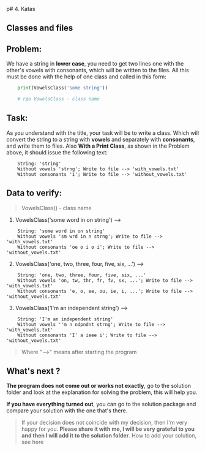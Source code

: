 p# 4. Katas

## Classes and files

## Problem:

We have a string in __lower case__, you need to get two lines one with the other's vowels with consonants, which will be written to the files. All this must be done with the help of one class and called in this form:

```python
    print(VowelsClass('some string'))

    # где VowelsClass - class name
```

## Task:

As you understand with the title, your task will be to write a class. Which will convert the string to a string with __vowels__ and separately with __consonants__, and write them to files. Also __With a Print Class__, as shown in the Problem above, it should issue the following text:

```text
    String: 'string'
    Without vowels 'strng'; Write to file --> 'with_vowels.txt'
    Without consonants 'i'; Write to file --> 'without_vowels.txt'
```

## Data to verify:

> VowelsClass() - class name

1. VowelsClass('some word in on string') -->
```text
    String: 'some word in on string'
    Without vowels 'sm wrd in n strng'; Write to file --> 'with_vowels.txt'
    Without consonants 'oe o i o i'; Write to file --> 'without_vowels.txt'
```

2. VowelsClass('one, two, three, four, five, six, ...') -->
```text
    String: 'one, two, three, four, five, six, ...'
    Without vowels 'on, tw, thr, fr, fv, sx, ...'; Write to file --> 'with_vowels.txt'
    Without consonants 'e, o, ee, ou, ie, i, ...'; Write to file --> 'without_vowels.txt'
```

3. VowelsClass('I'm an independent string') -->
```text
    String: 'I'm an independent string'
    Without vowels ''m n ndpndnt strng'; Write to file --> 'with_vowels.txt'
    Without consonants 'I' a ieee i'; Write to file --> 'without_vowels.txt'
```

> Where "-->" means after starting the program

## What's next ?

__The program does not come out or works not exactly__, go to the solution folder and look at the explanation for solving the problem, this will help you.

__If you have everything turned out__, you can go to the solution package and compare your solution with the one that's there.

> If your decision does not coincide with my decision, then I'm very happy for you. __Please share it with me, I will be very grateful to you and then I will add it to the solution folder__. How to add your solution, see here
